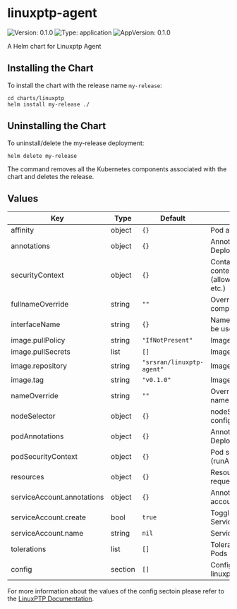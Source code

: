 # linuxptp-agent

![Version: 0.1.0](https://img.shields.io/badge/Version-0.1.0-informational?style=flat-square) ![Type: application](https://img.shields.io/badge/Type-application-informational?style=flat-square) ![AppVersion: 0.1.0](https://img.shields.io/badge/AppVersion-0.1.0-informational?style=flat-square)

A Helm chart for Linuxptp Agent

## Installing the Chart

To install the chart with the release name `my-release`:

```console
cd charts/linuxptp
helm install my-release ./
```

## Uninstalling the Chart

To uninstall/delete the my-release deployment:

```console
helm delete my-release
```

The command removes all the Kubernetes components associated with the chart and deletes the release.


## Values

| Key | Type | Default | Description |
|-----|------|---------|-------------|
| affinity | object | `{}` | Pod affinity configuration |
| annotations | object | `{}` | Annotations for the Deployment |
| securityContext | object | `{}` | Container security context (allowPrivilegeEscalation, etc.) |
| fullnameOverride | string | `""` | Overrides the chart's computed fullname |
| interfaceName | string | `{}` | Name of the interface to be used for ptp4l |
| image.pullPolicy | string | `"IfNotPresent"` | Image pull policy |
| image.pullSecrets | list | `[]` | Image pull secrets |
| image.repository | string | `"srsran/linuxptp-agent"` | Image repository |
| image.tag | string | `"v0.1.0"` | Image tag |
| nameOverride | string | `""` | Overrides the chart's name |
| nodeSelector | object | `{}` | nodeSelector configuration |
| podAnnotations | object | `{}` | Annotations for the Deployment Pods |
| podSecurityContext | object | `{}` | Pod security context (runAsUser, etc.) |
| resources | object | `{}` | Resource limits and requests config |
| serviceAccount.annotations | object | `{}` | Annotations for service account |
| serviceAccount.create | bool | `true` | Toggle to create ServiceAccount |
| serviceAccount.name | string | `nil` | Service account name |
| tolerations | list | `[]` | Tolerations applied to Pods |
| config | section | `[]` | Configuration for the linuxptp daemon |

For more information about the values of the config sectoin please refer to the  [LinuxPTP Documentation](https://linuxptp.nwtime.org/documentation/default/).
